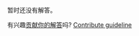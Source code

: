 
暂时还没有解答。

有兴趣[贡献你的解答](https://github.com/BFEdev/BFE.dev-solutions/blob/main/question/what-sorting-algorithm-does-array-prototype-sort-use-in-javascript_zh.md)吗? [Contribute guideline](https://github.com/BFEdev/BFE.dev-solutions#how-to-contribute)

